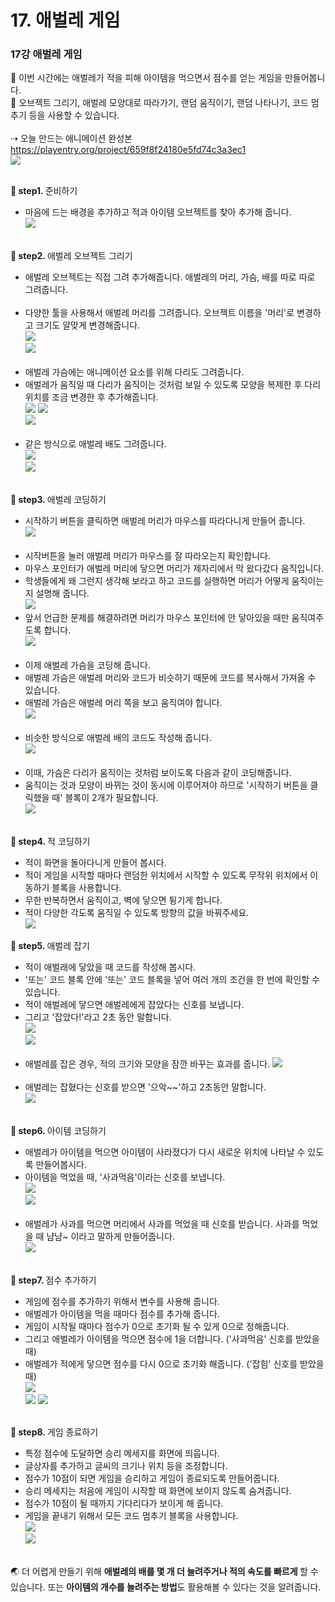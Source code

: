 # 17. 애벌레 게임
<h3>17강 애벌레 게임</h3>

🙂 이번 시간에는 애벌레가 적을 피해 아이템을 먹으면서 점수를 얻는 게임을 만들어봅니다. <br>
🚩 오브젝트 그리기, 애벌레 모양대로 따라가기, 랜덤 움직이기, 랜덤 나타나기, 코드 멈추기 등을 사용할 수 있습니다. <br><br>
⇢ 오늘 만드는 애니메이션 완성본<br>
<a href="https://playentry.org/project/659f8f24180e5fd74c3a3ec1"> https://playentry.org/project/659f8f24180e5fd74c3a3ec1 <br> 
![](img/17_애벌레게임/17_1.png) <br><br>

<b>🧩 step1. </b> 준비하기 <br>
- 마음에 드는 배경을 추가하고 적과 아이템 오브젝트를 찾아 추가해 줍니다. <br>
![](img/17_애벌레게임/17_2.png)<br><br>

<b>🧩 step2. </b> 애벌레 오브젝트 그리기 <br>
- 애벌레 오브젝트는 직접 그려 추가해줍니다. 애벌레의 머리, 가슴, 배를 따로 따로 그려줍니다.<br><br>
- 다양한 툴을 사용해서 애벌레 머리를 그려줍니다. 오브젝트 이름을 '머리'로 변경하고 크기도 알맞게 변경해줍니다.<br>
![](img/17_애벌레게임/17_3.png) <br>![](img/17_애벌레게임/17_4.png)<br><br>
- 애벌레 가슴에는 애니메이션 요소를 위해 다리도 그려줍니다.
- 애벌레가 움직일 때 다리가 움직이는 것처럼 보일 수 있도록 모양을 복제한 후 다리 위치를 조금 변경한 후 추가해줍니다. <br>
![](img/17_애벌레게임/17_5.png) ![](img/17_애벌레게임/17_6.png) <br>![](img/17_애벌레게임/17_7.png)  <br><br>
- 같은 방식으로 애벌레 배도 그려줍니다.<br>
![](img/17_애벌레게임/17_8.png) <br>![](img/17_애벌레게임/17_9.png) <br><br>

<b>🧩 step3. </b> 애벌레 코딩하기 <br>
- 시작하기 버튼을 클릭하면 애벌레 머리가 마우스를 따라다니게 만들어 줍니다. <br>
![](img/17_애벌레게임/17_10.png) <br><br>
- 시작버튼을 눌러 애벌레 머리가 마우스를 잘 따라오는지 확인합니다.
- 마우스 포인터가 애벌레 머리에 닿으면 머리가 제자리에서 막 왔다갔다 움직입니다.
- 학생들에게 왜 그런지 생각해 보라고 하고 코드를 실행하면 머리가 어떻게 움직이는지 설명해 줍니다.<br>
![](img/17_애벌레게임/17_11.jpeg)<br>
- 앞서 언급한 문제를 해결하려면 머리가 마우스 포인터에 안 닿아있을 때만 움직여주도록 합니다.<br>
![](img/17_애벌레게임/17_12.png)<br><br>
- 이제 애벌레 가슴을 코딩해 줍니다. 
- 애벌레 가슴은 애벌레 머리와 코드가 비슷하기 때문에 코드를 복사해서 가져올 수 있습니다. 
- 애벌레 가슴은 애벌레 머리 쪽을 보고 움직여야 합니다. <br>
![](img/17_애벌레게임/17_13.png)<br><br>
- 비슷한 방식으로 애벌레 배의 코드도 작성해 줍니다. <br>
![](img/17_애벌레게임/17_14.png)<br><br>
- 이때, 가슴은 다리가 움직이는 것처럼 보이도록 다음과 같이 코딩해줍니다.
- 움직이는 것과 모양이 바뀌는 것이 동시에 이루어져야 하므로 '시작하기 버튼을 클릭했을 때' 블록이 2개가 필요합니다.<br>
![](img/17_애벌레게임/17_15.png)<br><br>

<b>🧩 step4. </b> 적 코딩하기 <br>
- 적이 화면을 돌아다니게 만들어 봅시다.
- 적이 게임을 시작할 때마다 랜덤한 위치에서 시작할 수 있도록 무작위 위치에서 이동하기 블록을 사용합니다.
- 무한 반복하면서 움직이고, 벽에 닿으면 튕기게 합니다.
- 적이 다양한 각도록 움직일 수 있도록 방향의 값을 바꿔주세요.<br>
![](img/17_애벌레게임/17_16.png)

<b>🧩 step5. </b> 애벌레 잡기 <br>
- 적이 애벌래에 닿았을 때 코드를 작성해 봅시다.
- '또는' 코드 블록 안에 '또는' 코드 블록을 넣어 여러 개의 조건을 한 번에 확인할 수 있습니다.
- 적이 애벌레에 닿으면 애벌레에게 잡았다는 신호를 보냅니다.
- 그리고 '잡았다!'라고 2초 동안 말합니다.<br>
![](img/17_애벌레게임/17_18.png)<br> ![](img/17_애벌레게임/17_17.png)<br><br>
- 애벌레를 잡은 경우, 적의 크기와 모양을 잠깐 바꾸는 효과를 줍니다.
![](img/17_애벌레게임/17_19.png)<br><br>
- 애벌레는 잡혔다는 신호를 받으면 '으악~~'하고 2초동안 말합니다.<br>
![](img/17_애벌레게임/17_20.png)<br><br>


<b>🧩 step6. </b> 아이템 코딩하기 <br>
- 애벌레가 아이템을 먹으면 아이템이 사라졌다가 다시 새로운 위치에 나타날 수 있도록 만들어봅시다. 
- 아이템을 먹었을 때, '사과먹음'이라는 신호를 보냅니다. <br>
![](img/17_애벌레게임/17_21.png)<br> ![](img/17_애벌레게임/17_22.png) <br><br>
- 애벌레가 사과를 먹으면 머리에서 사과를 먹었을 때 신호를 받습니다. 사과를 먹었을 때 냠냠~ 이라고 말하게 만들어줍니다.<br>
![](img/17_애벌레게임/17_23.png)<br><br>


<b>🧩 step7. </b> 점수 추가하기 <br>
- 게임에 점수를 추가하기 위해서 변수를 사용해 줍니다.
- 애벌레가 아이템을 먹을 때마다 점수를 추가해 줍니다.
- 게임이 시작될 때마다 점수가 0으로 초기화 될 수 있게 0으로 정해줍니다.
- 그리고 애벌레가 아이템을 먹으면 점수에 1을 더합니다. ('사과먹음' 신호를 받았을 때)
- 애벌레가 적에게 닿으면 점수를 다시 0으로 초기화 해줍니다. ('잡힘' 신호를 받았을 때) <br>
![](img/17_애벌레게임/17_24.png) <br>![](img/17_애벌레게임/17_25.png) ![](img/17_애벌레게임/17_26.png) <br><br>

<b>🧩 step8. </b> 게임 종료하기 <br>
- 특정 점수에 도달하면 승리 메세지를 화면에 띄웁니다.
- 글상자를 추가하고 글씨의 크기나 위치 등을 조정합니다.
- 점수가 10점이 되면 게임을 승리하고 게임이 종료되도록 만들어줍니다.
- 승리 메세지는 처음에 게임이 시작할 때 화면에 보이지 않도록 숨겨줍니다.
- 점수가 10점이 될 때까지 기다리다가 보이게 해 줍니다.
- 게임을 끝내기 위해서 모든 코드 멈추기 블록을 사용합니다. <br>
![](img/17_애벌레게임/17_27.png) <br>![](img/17_애벌레게임/17_28.png)<br><br>

🌏 더 어렵게 만들기 위해 <b>애벌레의 배를 몇 개 더 늘려주거나 적의 속도를 빠르게 </b>할 수 있습니다. 또는 <b>아이템의 개수를 늘려주는 방법</b>도 활용해볼 수 있다는 것을 알려줍니다.
